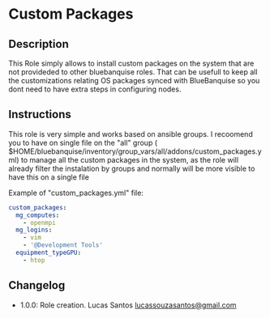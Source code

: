 # Custom Packages

## Description

This Role simply allows to install custom packages on the system that 
are not provideded to other bluebanquise roles.
That can be usefull to keep all the customizations relating OS packages
synced with BlueBanquise so you dont need to have extra steps in 
configuring nodes.

## Instructions

This role is very simple and works based on ansible groups.
I recoomend you to have on single file on the "all" group ( $HOME/bluebanquise/inventory/group_vars/all/addons/custom_packages.yml)
to manage all the custom packages in the system, as the role will already filter the instalation by groups
and normally will be more visible to have this on a single file

Example of "custom_packages.yml" file:

```yaml
custom_packages:
  mg_computes:
    - openmpi
  mg_logins:
    - vim
    - '@Development Tools'
  equipment_typeGPU:
    - htop
```

## Changelog

* 1.0.0: Role creation. Lucas Santos <lucassouzasantos@gmail.com>